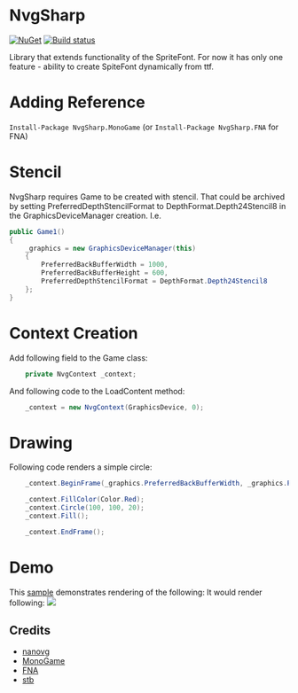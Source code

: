 # NvgSharp
[![NuGet](https://img.shields.io/nuget/v/NvgSharp.MonoGame.svg)](https://www.nuget.org/packages/NvgSharp.MonoGame/) [![Build status](https://ci.appveyor.com/api/projects/status/r4cd8vcao5i84xo7?svg=true)](https://ci.appveyor.com/project/RomanShapiro/nvgsharp)

Library that extends functionality of the SpriteFont. For now it has only one feature - ability to create SpiteFont dynamically from ttf.

# Adding Reference
`Install-Package NvgSharp.MonoGame` (or `Install-Package NvgSharp.FNA` for FNA)

# Stencil
NvgSharp requires Game to be created with stencil.
That could be archived by setting PreferredDepthStencilFormat to DepthFormat.Depth24Stencil8 in the GraphicsDeviceManager creation.
I.e.
```c#
public Game1()
{
	_graphics = new GraphicsDeviceManager(this)
	{
		PreferredBackBufferWidth = 1000,
		PreferredBackBufferHeight = 600,
		PreferredDepthStencilFormat = DepthFormat.Depth24Stencil8
	};
}
```

# Context Creation
Add following field to the Game class:
```c#
	private NvgContext _context;
```

And following code to the LoadContent method:
```c#
	_context = new NvgContext(GraphicsDevice, 0);
```

# Drawing
Following code renders a simple circle:

```c#
	_context.BeginFrame(_graphics.PreferredBackBufferWidth, _graphics.PreferredBackBufferHeight, 1.0f);

	_context.FillColor(Color.Red);
	_context.Circle(100, 100, 20);
	_context.Fill();

	_context.EndFrame();
```

# Demo
This [sample](https://github.com/rds1983/NvgSharp/tree/master/samples/NvgSharp.Samples.Demo) demonstrates rendering of the following:
It would render following:
![](/images/sampleDynamicSpriteFont.png)

## Credits
* [nanovg](https://github.com/memononen/nanovg)
* [MonoGame](http://www.monogame.net/)
* [FNA](https://github.com/FNA-XNA/FNA)
* [stb](https://github.com/nothings/stb)
